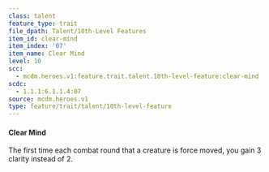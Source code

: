 ```yaml
---
class: talent
feature_type: trait
file_dpath: Talent/10th-Level Features
item_id: clear-mind
item_index: '07'
item_name: Clear Mind
level: 10
scc:
  - mcdm.heroes.v1:feature.trait.talent.10th-level-feature:clear-mind
scdc:
  - 1.1.1:6.1.1.4:07
source: mcdm.heroes.v1
type: feature/trait/talent/10th-level-feature
---
```


#### Clear Mind

The first time each combat round that a creature is force moved, you gain 3 clarity instead of 2.
